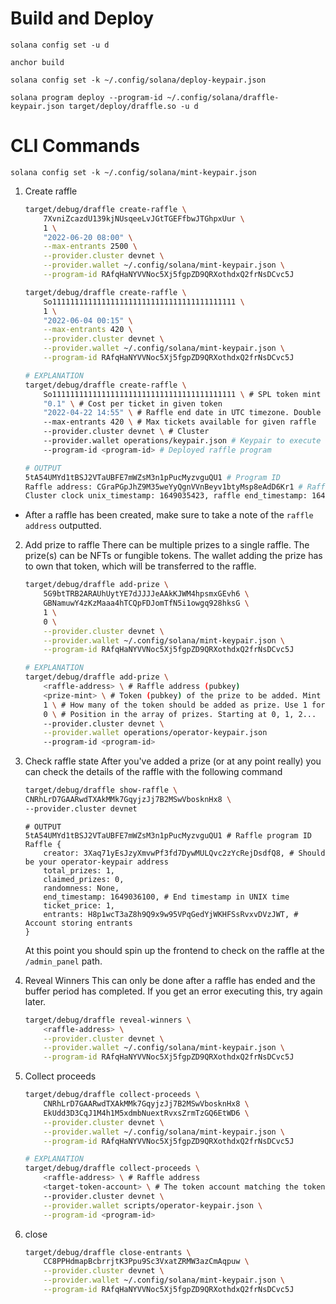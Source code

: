 # Build and Deploy
```
solana config set -u d
```

```
anchor build
```
```
solana config set -k ~/.config/solana/deploy-keypair.json
```
```
solana program deploy --program-id ~/.config/solana/draffle-keypair.json target/deploy/draffle.so -u d
```

# CLI Commands

```
solana config set -k ~/.config/solana/mint-keypair.json
```
1. Create raffle

   ```bash
   target/debug/draffle create-raffle \
       7XvniZcazdU139kjNUsqeeLvJGtTGEFfbwJTGhpxUur \
       1 \
       "2022-06-20 08:00" \
       --max-entrants 2500 \
       --provider.cluster devnet \
       --provider.wallet ~/.config/solana/mint-keypair.json \
       --program-id RAfqHaNYVVNoc5Xj5fgpZD9QRXothdxQ2frNsDCvc5J
   ```

   ```bash
   target/debug/draffle create-raffle \
       So11111111111111111111111111111111111111111 \
       1 \
       "2022-06-04 00:15" \
       --max-entrants 420 \
       --provider.cluster devnet \
       --provider.wallet ~/.config/solana/mint-keypair.json \
       --program-id RAfqHaNYVVNoc5Xj5fgpZD9QRXothdxQ2frNsDCvc5J
   ```

   ```bash
   # EXPLANATION
   target/debug/draffle create-raffle \
       So11111111111111111111111111111111111111111 \ # SPL token mint address that can be used to buy tickets, this is USDC
       "0.1" \ # Cost per ticket in given token
       "2022-04-22 14:55" \ # Raffle end date in UTC timezone. Double check this if you encounter a 0x1771 error.
       --max-entrants 420 \ # Max tickets available for given raffle
       --provider.cluster devnet \ # Cluster
       --provider.wallet operations/keypair.json # Keypair to execute command with
       --program-id <program-id> # Deployed raffle program

   # OUTPUT
   5tA54UMYd1tBSJ2VTaUBFE7mWZsM3n1pPucMyzvguQU1 # Program ID
   Raffle address: CGraPGpJhZ9M35weYyQgnVVnBeyv1btyMsp8eAdD6Kr1 # Raffle address. Note this down.
   Cluster clock unix_timestamp: 1649035423, raffle end_timestamp: 1649036100
   ```

  * After a raffle has been created, make sure to take a note of the `raffle address` outputted.

2. Add prize to raffle
   There can be multiple prizes to a single raffle. The prize(s) can be NFTs or fungible tokens. The wallet adding the prize has to own that token, which will be transferred to the raffle.

   ```bash
   target/debug/draffle add-prize \
       5G9btTRB2ARAUhUytYE7dJJJJeAAkKJWM4hpsmxGEvh6 \
       GBNamuwY4zKzMaaa4hTCQpFDJomTfN5i1owgq928hksG \
       1 \
       0 \
       --provider.cluster devnet \
       --provider.wallet ~/.config/solana/mint-keypair.json \
       --program-id RAfqHaNYVVNoc5Xj5fgpZD9QRXothdxQ2frNsDCvc5J
   ```

   ```bash
   # EXPLANATION
   target/debug/draffle add-prize \
       <raffle-address> \ # Raffle address (pubkey)
       <prize-mint> \ # Token (pubkey) of the prize to be added. Mint address in case of fungible tokens.
       1 \ # How many of the token should be added as prize. Use 1 for NFTs
       0 \ # Position in the array of prizes. Starting at 0, 1, 2...
       --provider.cluster devnet \
       --provider.wallet operations/operator-keypair.json
       --program-id <program-id>
   ```

3. Check raffle state
   After you've added a prize (or at any point really) you can check the details of the raffle with the following command

   ```bash
   target/debug/draffle show-raffle \
   CNRhLrD7GAARwdTXAkMMk7GqyjzJj7B2MSwVbosknHx8 \
   --provider.cluster devnet

   ```
   ```
   # OUTPUT
   5tA54UMYd1tBSJ2VTaUBFE7mWZsM3n1pPucMyzvguQU1 # Raffle program ID
   Raffle {
       creator: 3Xaq71yEsJzyXmvwPf3fd7DywMULQvc2zYcRejDsdfQ8, # Should be your operator-keypair address
       total_prizes: 1,
       claimed_prizes: 0,
       randomness: None,
       end_timestamp: 1649036100, # End timestamp in UNIX time
       ticket_price: 1,
       entrants: H8p1wcT3aZ8h9Q9x9w95VPqGedYjWKHFSsRvxvDVzJWT, # Account storing entrants
   }
   ```

   At this point you should spin up the frontend to check on the raffle at the `/admin_panel` path.

4. Reveal Winners
   This can only be done after a raffle has ended and the buffer period has completed. If you get an error executing this, try again later.

   ```bash
   target/debug/draffle reveal-winners \
       <raffle-address> \
       --provider.cluster devnet \
       --provider.wallet ~/.config/solana/mint-keypair.json \
       --program-id RAfqHaNYVVNoc5Xj5fgpZD9QRXothdxQ2frNsDCvc5J
   ```

5. Collect proceeds

   ```bash
   target/debug/draffle collect-proceeds \
       CNRhLrD7GAARwdTXAkMMk7GqyjzJj7B2MSwVbosknHx8 \
       EkUdd3D3CqJ1M4h1M5xdmbNuextRvxsZrmTzGQ6EtWD6 \
       --provider.cluster devnet \
       --provider.wallet ~/.config/solana/mint-keypair.json \
       --program-id RAfqHaNYVVNoc5Xj5fgpZD9QRXothdxQ2frNsDCvc5J

   ```
   ```bash
   # EXPLANATION
   target/debug/draffle collect-proceeds \
       <raffle-address> \ # Raffle address
       <target-token-account> \ # The token account matching the token used to pay for tickets, where the proceeds will be deposited.
       --provider.cluster devnet \
       --provider.wallet scripts/operator-keypair.json \
       --program-id <program-id>
   ```
6. close

   ```bash
   target/debug/draffle close-entrants \
       CC8PPHdmapBcbrrjtK3Ppu9Sc3VxatZRMW3azCmAqpuw \
       --provider.cluster devnet \
       --provider.wallet ~/.config/solana/mint-keypair.json \
       --program-id RAfqHaNYVVNoc5Xj5fgpZD9QRXothdxQ2frNsDCvc5J
   ```
